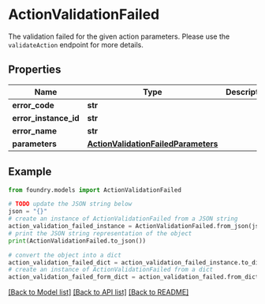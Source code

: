 # ActionValidationFailed

The validation failed for the given action parameters. Please use the `validateAction` endpoint for more details.

## Properties

Name | Type | Description | Notes
------------ | ------------- | ------------- | -------------
**error_code** | **str** |  |
**error_instance_id** | **str** |  | \[optional\]
**error_name** | **str** |  |
**parameters** | [**ActionValidationFailedParameters**](ActionValidationFailedParameters.md) |  |

## Example

```python
from foundry.models import ActionValidationFailed

# TODO update the JSON string below
json = "{}"
# create an instance of ActionValidationFailed from a JSON string
action_validation_failed_instance = ActionValidationFailed.from_json(json)
# print the JSON string representation of the object
print(ActionValidationFailed.to_json())

# convert the object into a dict
action_validation_failed_dict = action_validation_failed_instance.to_dict()
# create an instance of ActionValidationFailed from a dict
action_validation_failed_form_dict = action_validation_failed.from_dict(action_validation_failed_dict)
```

[\[Back to Model list\]](../README.md#documentation-for-models) [\[Back to API list\]](../README.md#documentation-for-api-endpoints) [\[Back to README\]](../README.md)
